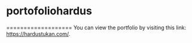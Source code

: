 # portofoliohardus

===================
You can view the portfolio by visiting this link: https://hardustukan.com/.
